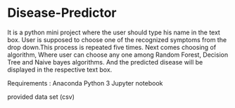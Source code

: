 # Disease-Predictor
It is a python mini project where the user should type his name in the text box. User is supposed to choose one of the recognized symptoms from the drop down.This process is repeated five times. Next comes choosing of algorithm, Where user can choose any one among Random Forest, Decision Tree and Naive bayes algorithms. And the predicted disease will be displayed in the respective text box.

Requirements :
Anaconda 
Python 3
Jupyter notebook

provided data set (csv)
